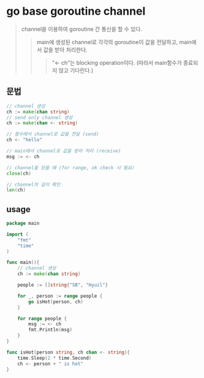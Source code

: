 # go base goroutine channel

> channel을 이용하여 goroutine 간 통신을 할 수 있다.
>
> > main에 생성된 channel로 각각의 goroutine이 값을 전달하고, main에서 값을 받아 처리한다.
> >
> > > "<- ch"는 blocking operation이다. (따라서 main함수가 종료되지 않고 기다린다.)

## 문법

```go
// channel 생성
ch := make(chan string)
// send only channel 생성
ch := make(chan <- string)

// 함수에서 channel로 값을 전달 (send)
ch <- "hello"

// main에서 channel로 값을 받아 처리 (receive)
msg := <- ch

// channel을 닫을 때 (for range, ok check 시 필요)
close(ch)

// channel의 길이 확인
len(ch)
```

## usage

```go
package main

import (
	"fmt"
	"time"
)

func main(){
    // channel 생성
    ch := make(chan string)

    people := []string{"SB", "Hyuil"}

    for _, person := range people {
        go isHot(person, ch)
    }

	for range people {
        msg := <- ch
		fmt.Println(msg)
	}
}

func isHot(person string, ch chan <- string){
    time.Sleep(2 * time.Second)
    ch <- person + " is hot"
}
```
